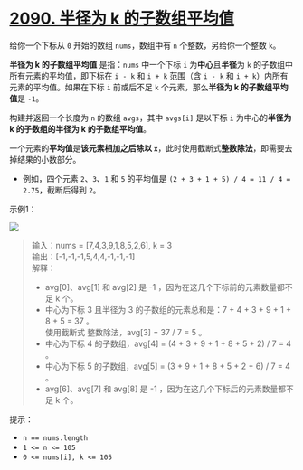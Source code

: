 # [2090. 半径为 k 的子数组平均值](https://leetcode.cn/problems/k-radius-subarray-averages/description/)

给你一个下标从 `0` 开始的数组 `nums`，数组中有 `n` 个整数，另给你一个整数 `k`。

**半径为 k 的子数组平均值** 是指：`nums` 中一个下标 `i` 为**中心**且**半径**为 `k` 的子数组中所有元素的平均值，即下标在 `i - k` 和 `i + k` 范围（含 `i - k` 和 `i + k`）内所有元素的平均值。如果在下标 `i` 前或后不足 `k` 个元素，那么**半径为 k 的子数组平均值**是 `-1`。

构建并返回一个长度为 `n` 的数组 `avgs`，其中 `avgs[i]` 是以下标 `i` 为中心的**半径为 k 的子数组的半径为 k 的子数组平均值**。

一个元素的**平均值**是**该元素相加之后除以 `x`**，此时使用截断式**整数除法**，即需要去掉结果的小数部分。

- 例如，四个元素 `2`、`3`、`1` 和 `5` 的平均值是 `(2 + 3 + 1 + 5) / 4 = 11 / 4 = 2.75`，截断后得到 `2`。

示例1：  

![](https://assets.leetcode.com/uploads/2021/11/07/eg1.png)  

> 输入：nums = [7,4,3,9,1,8,5,2,6], k = 3  
> 输出：[-1,-1,-1,5,4,4,-1,-1,-1]  
> 解释：  
> - avg[0]、avg[1] 和 avg[2] 是 -1 ，因为在这几个下标前的元素数量都不足 k 个。  
> - 中心为下标 3 且半径为 3 的子数组的元素总和是：7 + 4 + 3 + 9 + 1 + 8 + 5 = 37 。  
>   使用截断式 整数除法，avg[3] = 37 / 7 = 5 。  
> - 中心为下标 4 的子数组，avg[4] = (4 + 3 + 9 + 1 + 8 + 5 + 2) / 7 = 4 。  
> - 中心为下标 5 的子数组，avg[5] = (3 + 9 + 1 + 8 + 5 + 2 + 6) / 7 = 4 。  
> - avg[6]、avg[7] 和 avg[8] 是 -1 ，因为在这几个下标后的元素数量都不足 k 个。

提示：
- `n == nums.length`
- `1 <= n <= 105`
- `0 <= nums[i], k <= 105`
